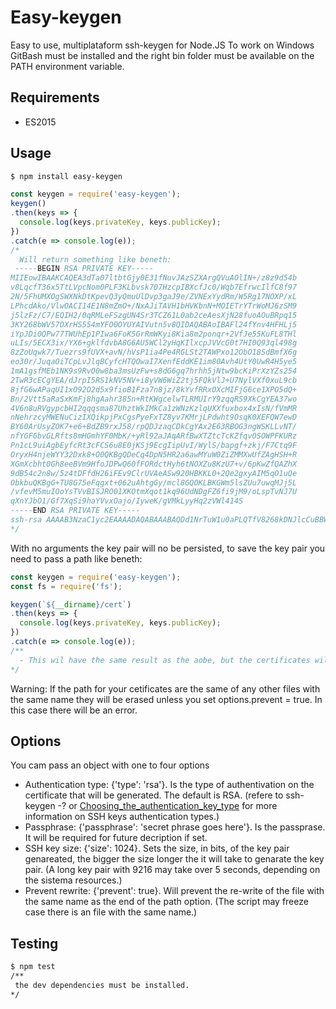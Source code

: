 # Easy-keygen
Easy to use, multiplataform ssh-keygen for Node.JS
To work on Windows GitBash must be installed and the right bin folder must be available on the PATH
environment variable.

## Requirements
  - ES2015

## Usage
```sh
$ npm install easy-keygen
```

```js
const keygen = require('easy-keygen');
keygen()
.then(keys => {
  console.log(keys.privateKey, keys.publicKey);
})
.catch(e => console.log(e));
/*
  Will return something like beneth:
 -----BEGIN RSA PRIVATE KEY-----
MIIEowIBAAKCAQEA3dTa07ltbtGjy0E31fNuvJAzSZXArgQVuAOlIN+/z8z9d54b
v8LqcfT36x5TtLVpcNom0PLF3KLbvsk707HzcpIBXcfJc0/Wqb7EfrwcIlfC8f97
2N/5FhUMXOgSWXNkDtKpevQ3yQmuUlDvp3gaJ9e/ZVNExYydRm/W5Rg17NOXP/xL
LPhcdAko/VlwOACI14E1N8mZmO+/NxAJiTAVH1bHVKbnN+MOIETrYTrWoMJ6zSM9
j5lzFz/C7/EQIH2/0qRMLeFSzgUN4Sr3TCZ61L0ab2ceAesXjN28fuoAOuBRpq15
3KY268bWV57OXrHS554mYFO0OYUYAIVutn5v8QIDAQABAoIBAFl24fYnv4HFHLj5
iYpJDi0QPw77TWUhEp1PIwa6FoK5GrRmWKyi8Kia8m2ponqr+2VfJe55KuFL8THl
uLIs/5ECX3ix/YX6+gklfdvbA8G6AU5WCl2yHqKIlxcpJVVcG0t7HI0Q93ql498g
8zZoUqwk7/Tuezrs9fUVX+avN/hVsP1ia4Pe4RGLSt2TAWPxo12ObO18SdBmfX6g
eo30r/JuqaOiTCpLvJlqBCyfcHTQOwaI7XenfEddKE1im80Avh4UtY0UwR4H5ye5
1mA1gsfMEb1NK9s9RvO0w8ba3msUzFw+s8dG6gq7hrhh5jNtw9bcKiPrXzYZs254
2TwR3cECgYEA/dJrpI5RS1kNV5NV+i8yVW6WiZ2tj5FQkVlJ+U7NylVXf0xuL9cb
8jfG6wAPaqUI1xO92O2d5x9fioB1Fza7n8jz/8kYvfRRxOXcMIFjG6ce1XPO5dQ+
Bn/2Vtt5aRaSxKmFj8hgAahr385n+RtKWgcelwTLRMUIrY9zqqRS9XkCgYEA37wo
4V6n8uRVgypcbHI2qqqsma87UhztWkIMkCa1zWNzKzlqUXXfuxbox4xIsN/fVmMR
nNehrzcyMWENuCizIXQikpjPxCgsPyeFxTZ8yv7KMrjLPdwht9OsqK0XEFQW7ewD
BY60ArUsyZOK7+e6+BdZB9rxJ58/rpQDJzaqCDkCgYAx2E63RBOG3ngWSKLLvNT/
nfYGFGbvGLRfts8mHGmhYF0MbK/+yRl92aJAqARfBwXTZtcTcKZfqvOSOWPFKURz
Pn1cL9uiAgbEyfcRt3cFCS6u8E0jKSj9EcgIipUvI/WylS/bapgf+zkj/F7Ctq9F
OryxH4njeWYY32Dxk8+O0QKBgQDeCq4DpN5HR2a6awMYuW0ZiZMMXwUfZAgHSH+R
XGmXcbht0Gh8eeBVm9HfoJDPwQ60fFORdctHyh6tNOXZu8KzU7+v/6pKwZfQAZhX
9dB54c2n8w/5z4tDFfdH26iFEv9ClrUVAeASw920HBKKL0+2Qe2gxyAIM5qO1uQe
ObkbuQKBgG+TU8G75eFqgxt+062uAhtgGy/mcl8GQOKLBKGWm5lsZUu7uwqMJj5L
/vfevM5muIOoYsTVvBISJRO01XKOtmXqot1kq96UdNDgFZ6fi9jM9/oLspTvNJ7U
qXnYJbO1/Gf7XqSi9haYVvxOajo/IyweK/gVMkLyyHq2zVWl414S
-----END RSA PRIVATE KEY-----
ssh-rsa AAAAB3NzaC1yc2EAAAADAQABAAABAQDd1NrTuW1u0aPLQTfV8268kDNJlcCuBBW4A6Ug37/PzP13nhu/wupx9PfrHlO0tWlw2ibQ5sXcotu+yTvTsfNyfgFdx8lzT9apvsR+vBwiV8Lx/3vY3/kWFQxc6BJZc2QO0ql69DfJCa5SUO+neBon179lU0TFjJ1Gb9blGDXs05c//Ess+Fx0CSj9WXA4AIjXgTU3yZmY778zEAmJMBUfVsdUpuc34w4gROertagwnrNIz2PmXMXP8Lv8RAgfb/SpEwt4VLOBQ3hKvdMJnrUvRpvZx4B6xeM3bx+6gA64FGmrXncpjbrxtZXns5esdLnniZgU7Q5hRgAhW62fm/x someuser@Somecomputer-1234-123
*/
```
With no arguments the key pair will no be persisted, to save the key pair you need to pass a path like beneth:
```js
const keygen = require('easy-keygen');
const fs = require('fs');

keygen(`${__dirname}/cert`)
.then(keys => {
  console.log(keys.privateKey, keys.publicKey);
})
.catch(e => console.log(e));
/**
  - This wil have the same result as the aobe, but the certificates will be saved as cert, and cert.pub
*/
```
Warning: If the path for your cetificates are the same of any other files with the same name they will be erased unless you set options.prevent = true. In this case there will be an error.

## Options
You cam pass an object with one to four options
 - Authentication type: {'type': 'rsa'}. Is the type of authentivation on the certificate
 that will be generated. The default is RSA. (refere to ssh-keygen -? or [Choosing_the_authentication_key_type](https://wiki.archlinux.org/index.php/SSH_keys#Choosing_the_authentication_key_type)
 for more information on SSH keys authentication types.)
 - Passphrase: {'passphrase': 'secret phrase goes here'}. Is the passprase. It will be required for future decription if set.
 - SSH key size: {'size': 1024}. Sets the size, in bits, of the key pair genareated, the bigger the size longer the it will take to genarate the key pair. (A long key pair with 9216 may take over 5 seconds, depending on the sistema resources.)
 - Prevent rewrite: {'prevent': true}. Will prevent the re-write of the file with the same name as the end of the path option.
 (The script may freeze case there is an file with the same name.)

## Testing
```sh
$ npm test
/**
 the dev dependencies must be installed.
*/
```
